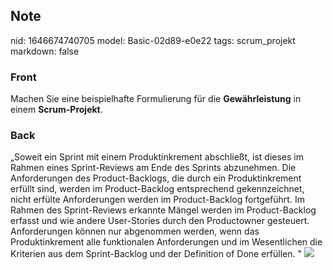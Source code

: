 ## Note
nid: 1646674740705
model: Basic-02d89-e0e22
tags: scrum_projekt
markdown: false

### Front
Machen Sie eine beispielhafte Formulierung für die
<b>Gewährleistung</b> in einem <b>Scrum-Projekt</b>.

### Back
„Soweit ein Sprint mit einem Produktinkrement abschließt, ist
dieses im Rahmen eines Sprint-Reviews am Ende des Sprints
abzunehmen. Die Anforderungen des Product-Backlogs, die durch ein
Produktinkrement erfüllt sind, werden im Product-Backlog
entsprechend gekennzeichnet, nicht erfülte Anforderungen werden im
Product-Backlog fortgeführt. Im Rahmen des Sprint-Reviews erkannte
Mängel werden im Product-Backlog erfasst und wie andere
User-Stories durch den Productowner gesteuert. Anforderungen können
nur abgenommen werden, wenn das Produktinkrement alle funktionalen
Anforderungen und im Wesentlichen die Kriterien aus dem
Sprint-Backlog und der Definition of Done erfüllen. " <img src= 
"paste-7f86e3ab6f4ca1079b77fee671e3e45af9021604.jpg">
